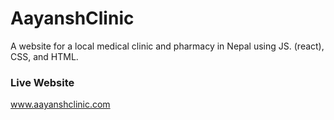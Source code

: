 # AayanshClinic
A website for a local medical clinic and pharmacy in Nepal using JS. (react), CSS, and HTML.

### Live Website
www.aayanshclinic.com
